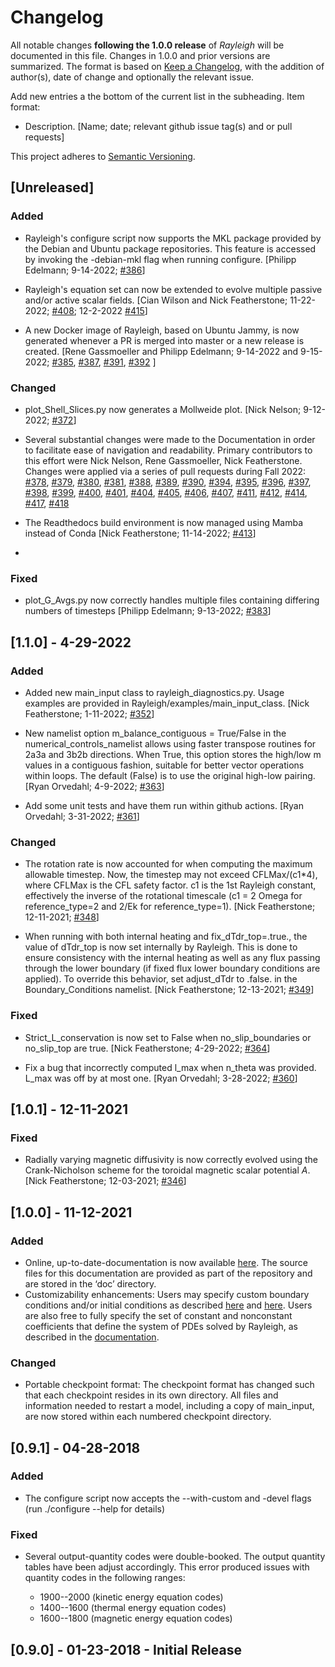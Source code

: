 # Changelog
All notable changes **following the 1.0.0 release** of *Rayleigh* will be documented in this file.  Changes in 1.0.0 and prior versions are summarized.  The format is based on [Keep a Changelog](https://keepachangelog.com/en/1.0.0/),
with the addition of author(s), date of change and optionally the relevant issue. 

Add new entries a the bottom of the current list in the subheading. Item format: 
- Description. [Name; date; relevant github issue tag(s) and or pull requests]

This project adheres to [Semantic Versioning](https://semver.org/spec/v2.0.0.html).

## [Unreleased]
### Added
- Rayleigh's configure script now supports the MKL package provided by the Debian and Ubuntu package repositories.  This feature is accessed by invoking the -debian-mkl flag when running configure.  \[Philipp Edelmann; 9-14-2022; [#386](https://github.com/geodynamics/Rayleigh/pull/386)\]

- Rayleigh's equation set can now be extended to evolve multiple passive and/or active scalar fields.  \[Cian Wilson and Nick Featherstone; 11-22-2022; [#408](https://github.com/geodynamics/Rayleigh/pull/408); 12-2-2022 [#415](https://github.com/geodynamics/Rayleigh/pull/408)\]

- A new Docker image of Rayleigh, based on Ubuntu Jammy, is now generated whenever a PR is merged into master or a new release is created.  \[Rene Gassmoeller and Philipp Edelmann; 9-14-2022 and 9-15-2022; [#385](https://github.com/geodynamics/Rayleigh/pull/385), [#387](https://github.com/geodynamics/Rayleigh/pull/387), [#391](https://github.com/geodynamics/Rayleigh/pull/391), [#392](https://github.com/geodynamics/Rayleigh/pull/392) ]
### Changed
- plot_Shell_Slices.py now generates a Mollweide plot. \[Nick Nelson; 9-12-2022; [#372](https://github.com/geodynamics/Rayleigh/pull/372)\]
  
- Several substantial changes were made to the Documentation in order to facilitate ease of navigation and readability.  Primary contributors to this effort were Nick Nelson, Rene Gassmoeller, Nick Featherstone.  Changes were applied via a series of pull requests during Fall 2022:  [#378](https://github.com/geodynamics/Rayleigh/pull/378), [#379](https://github.com/geodynamics/Rayleigh/pull/379), [#380](https://github.com/geodynamics/Rayleigh/pull/380), [#381](https://github.com/geodynamics/Rayleigh/pull/381), [#388](https://github.com/geodynamics/Rayleigh/pull/388), [#389](https://github.com/geodynamics/Rayleigh/pull/389), [#390](https://github.com/geodynamics/Rayleigh/pull/390)\, [#394](https://github.com/geodynamics/Rayleigh/pull/394), [#395](https://github.com/geodynamics/Rayleigh/pull/395), [#396](https://github.com/geodynamics/Rayleigh/pull/396), [#397](https://github.com/geodynamics/Rayleigh/pull/397), [#398](https://github.com/geodynamics/Rayleigh/pull/398), [#399](https://github.com/geodynamics/Rayleigh/pull/399), [#400](https://github.com/geodynamics/Rayleigh/pull/400), [#401](https://github.com/geodynamics/Rayleigh/pull/401), [#404](https://github.com/geodynamics/Rayleigh/pull/404), [#405](https://github.com/geodynamics/Rayleigh/pull/405), [#406](https://github.com/geodynamics/Rayleigh/pull/406), [#407](https://github.com/geodynamics/Rayleigh/pull/407), [#411](https://github.com/geodynamics/Rayleigh/pull/411), [#412](https://github.com/geodynamics/Rayleigh/pull/412), [#414](https://github.com/geodynamics/Rayleigh/pull/414), [#417](https://github.com/geodynamics/Rayleigh/pull/417), [#418](https://github.com/geodynamics/Rayleigh/pull/418)
  
- The Readthedocs build environment is now managed using Mamba instead of Conda \[Nick Featherstone; 11-14-2022; [#413](https://github.com/geodynamics/Rayleigh/pull/413)\]

- 
### Fixed
- plot_G_Avgs.py now correctly handles multiple files containing differing numbers of timesteps \[Philipp Edelmann; 9-13-2022; [#383](https://github.com/geodynamics/Rayleigh/pull/383)\]


## [1.1.0] - 4-29-2022
### Added
- Added new main_input class to rayleigh_diagnostics.py.   Usage examples are provided in Rayleigh/examples/main_input_class. \[Nick Featherstone; 1-11-2022; [#352](https://github.com/geodynamics/Rayleigh/pull/352)\]

- New namelist option m_balance_contiguous = True/False in the numerical_controls_namelist allows using faster transpose routines for 2a3a and 3b2b directions. When True, this option stores the high/low m values in a contiguous fashion, suitable for better vector operations within loops. The default (False) is to use the original high-low pairing. \[Ryan Orvedahl; 4-9-2022; [#363](https://github.com/geodynamics/Rayleigh/pull/363)\] 

- Add some unit tests and have them run within github actions. \[Ryan Orvedahl; 3-31-2022; [#361](https://github.com/geodynamics/Rayleigh/pull/361)\]

### Changed
- The rotation rate is now accounted for when computing the maximum allowable timestep.  Now, the timestep may not exceed CFLMax/(c1*4), where CFLMax is the CFL safety factor.  c1 is the 1st Rayleigh constant, effectively the inverse of the rotational timescale (c1 = 2 Omega for reference_type=2 and 2/Ek for reference_type=1). \[Nick Featherstone; 12-11-2021; [#348](https://github.com/geodynamics/Rayleigh/pull/348)\]

- When running with both internal heating and fix_dTdr_top=.true., the value of dTdr_top is now set internally by Rayleigh.  This is done to ensure consistency with the internal heating as well as any flux passing through the lower boundary (if fixed flux lower boundary conditions are applied).   To override this behavior, set adjust_dTdr to .false. in the Boundary_Conditions namelist. \[Nick Featherstone; 12-13-2021; [#349](https://github.com/geodynamics/Rayleigh/pull/349)\]
### Fixed
- Strict_L_conservation is now set to False when no_slip_boundaries or no_slip_top are true. \[Nick Featherstone; 4-29-2022; [#364](https://github.com/geodynamics/Rayleigh/pull/364)\]

- Fix a bug that incorrectly computed l_max when n_theta was provided. L_max was off by at most one. \[Ryan Orvedahl; 3-28-2022; [#360](https://github.com/geodynamics/Rayleigh/pull/360)\]

## [1.0.1] - 12-11-2021
### Fixed
- Radially varying magnetic diffusivity is now correctly evolved using the Crank-Nicholson scheme for the toroidal magnetic scalar potential *A*. \[Nick Featherstone; 12-03-2021; [#346](https://github.com/geodynamics/Rayleigh/pull/346)\]

## [1.0.0] - 11-12-2021
### Added
- Online, up-to-date-documentation is now available [here](https://rayleigh-documentation.readthedocs.io/en/latest/index.html).  The source files for this documentation are provided as part of the repository and are stored in the ‘doc’ directory.
- Customizability enhancements:  Users may specify custom boundary conditions and/or initial conditions as described [here](https://rayleigh-documentation.readthedocs.io/en/latest/doc/source/User_Guide/physics.html?highlight=generic#generic-boundary-conditions) and [here](https://rayleigh-documentation.readthedocs.io/en/latest/doc/source/User_Guide/physics.html?highlight=generic#generic-initial-conditions).  Users are also free to fully specify the set of constant and nonconstant coefficients that define the system of PDEs solved by Rayleigh, as described in the [documentation](https://rayleigh-documentation.readthedocs.io/en/latest/doc/source/User_Guide/custom_reference_states.html).

### Changed
- Portable checkpoint format:  The checkpoint format has changed such that each checkpoint resides in its own directory.  All files and information needed to restart a model, including a copy of main_input, are now stored within each numbered checkpoint directory.

## [0.9.1] - 04-28-2018
### Added
- The configure script now accepts the --with-custom and -devel flags (run ./configure --help for details)
 
### Fixed
- Several output-quantity codes were double-booked. The output quantity tables have been adjust accordingly.  This error produced issues with quantity codes in the following ranges:

    - 1900--2000 (kinetic energy equation codes)
    - 1400--1600 (thermal energy equation codes)
    - 1600--1800 (magnetic energy equation codes)


## [0.9.0] - 01-23-2018 - Initial Release



